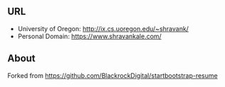 ## URL

* University of Oregon: http://ix.cs.uoregon.edu/~shravank/
* Personal Domain: https://www.shravankale.com/

## About

Forked from https://github.com/BlackrockDigital/startbootstrap-resume
